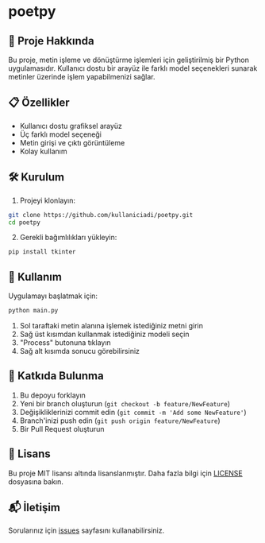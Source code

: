 # poetpy

## 🌟 Proje Hakkında
Bu proje, metin işleme ve dönüştürme işlemleri için geliştirilmiş bir Python uygulamasıdır. Kullanıcı dostu bir arayüz ile farklı model seçenekleri sunarak metinler üzerinde işlem yapabilmenizi sağlar.

## 📋 Özellikler
- Kullanıcı dostu grafiksel arayüz
- Üç farklı model seçeneği
- Metin girişi ve çıktı görüntüleme
- Kolay kullanım

## 🛠️ Kurulum
1. Projeyi klonlayın:
```bash
git clone https://github.com/kullaniciadi/poetpy.git
cd poetpy
```

2. Gerekli bağımlılıkları yükleyin:
```bash
pip install tkinter
```

## 🚀 Kullanım
Uygulamayı başlatmak için:
```bash
python main.py
```

1. Sol taraftaki metin alanına işlemek istediğiniz metni girin
2. Sağ üst kısımdan kullanmak istediğiniz modeli seçin
3. "Process" butonuna tıklayın
4. Sağ alt kısımda sonucu görebilirsiniz

## 🤝 Katkıda Bulunma
1. Bu depoyu forklayın
2. Yeni bir branch oluşturun (`git checkout -b feature/NewFeature`)
3. Değişikliklerinizi commit edin (`git commit -m 'Add some NewFeature'`)
4. Branch'inizi push edin (`git push origin feature/NewFeature`)
5. Bir Pull Request oluşturun

## 📝 Lisans
Bu proje MIT lisansı altında lisanslanmıştır. Daha fazla bilgi için [LICENSE](LICENSE) dosyasına bakın.

## 📬 İletişim
Sorularınız için [issues](https://github.com/kullaniciadi/poetpy/issues) sayfasını kullanabilirsiniz.